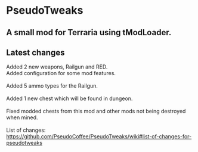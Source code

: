 # PseudoTweaks
## A small mod for Terraria using tModLoader.

## Latest changes

Added 2 new weapons, Railgun and RED.<br>
Added configuration for some mod features.<br>
<br>
Added 5 ammo types for the Railgun.<br>
<br>
Added 1 new chest which will be found in dungeon.<br>
<br>
Fixed modded chests from this mod and other mods not being destroyed when mined.<br>
<br>
List of changes:<br>
https://github.com/PseudoCoffee/PseudoTweaks/wiki#list-of-changes-for-pseudotweaks
